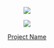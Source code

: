 
<!-- head -->
<p align="center">
  <img src="https://capsule-render.vercel.app/api?type=waving&color=auto&height=200&section=header&text=_대학생&nbsp;사회성&nbsp;증대를&nbsp;위한&nbsp;모임&nbsp;추천&nbsp;서비스_&fontSize=30" />
</p>

<!-- body -->
<div>
  
</div>

<p align="center">
  <img src="your-gif-url-here.gif">
</p>

<p align="center">
  <a href="link-to-your-project">Project Name</a>
</p>
